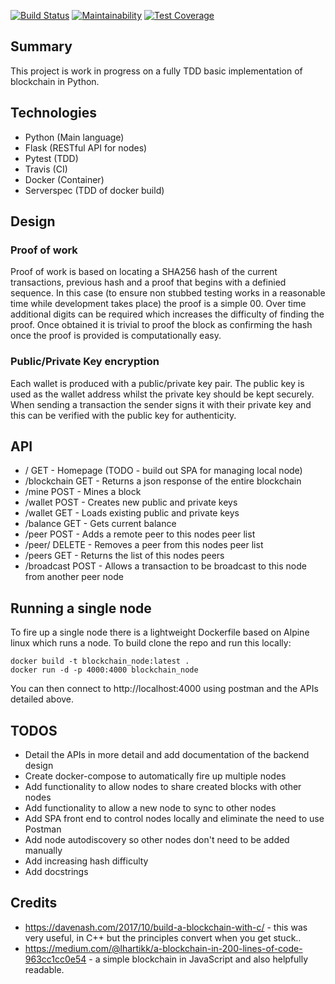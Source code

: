 [![Build Status](https://travis-ci.org/thielsen/blockchain.svg?branch=master)](https://travis-ci.org/thielsen/blockchain) [![Maintainability](https://api.codeclimate.com/v1/badges/69b4f8731d960968c671/maintainability)](https://codeclimate.com/github/thielsen/blockchain/maintainability) [![Test Coverage](https://api.codeclimate.com/v1/badges/69b4f8731d960968c671/test_coverage)](https://codeclimate.com/github/thielsen/blockchain/test_coverage)

## Summary

This project is work in progress on a fully TDD basic implementation of blockchain in Python. 

## Technologies

- Python (Main language)
- Flask (RESTful API for nodes)
- Pytest (TDD)
- Travis (CI)
- Docker (Container)
- Serverspec (TDD of docker build)

## Design

### Proof of work
Proof of work is based on locating a SHA256 hash of the current transactions, previous hash and a proof that begins with a definied sequence. In this case (to ensure non stubbed testing works in a reasonable time while development takes place) the proof is a simple 00. Over time additional digits can be required which increases the difficulty of finding the proof. Once obtained it is trivial to proof the block as confirming the hash once the proof is provided is computationally easy.

### Public/Private Key encryption
Each wallet is produced with a public/private key pair. The public key is used as the wallet address whilst the private key should be kept securely. When sending a transaction the sender signs it with their private key and this can be verified with the public key for authenticity.

## API

- /             GET - Homepage (TODO - build out SPA for managing local node)
- /blockchain   GET - Returns a json response of the entire blockchain
- /mine         POST - Mines a block
- /wallet       POST - Creates new public and private keys
- /wallet       GET - Loads existing public and private keys
- /balance      GET - Gets current balance
- /peer         POST - Adds a remote peer to this nodes peer list
- /peer/<url>   DELETE - Removes a peer from this nodes peer list
- /peers        GET - Returns the list of this nodes peers
- /broadcast    POST - Allows a transaction to be broadcast to this node from another peer node
  
## Running a single node
 
To fire up a single node there is a lightweight Dockerfile based on Alpine linux which runs a node. To build clone the repo and run this locally:
 
 ```
 docker build -t blockchain_node:latest . 
 docker run -d -p 4000:4000 blockchain_node
 ```
You can then connect to http://localhost:4000 using postman and the APIs detailed above.

## TODOS

- Detail the APIs in more detail and add documentation of the backend design
- Create docker-compose to automatically fire up multiple nodes
- Add functionality to allow nodes to share created blocks with other nodes
- Add functionality to allow a new node to sync to other nodes
- Add SPA front end to control nodes locally and eliminate the need to use Postman
- Add node autodiscovery so other nodes don't need to be added manually
- Add increasing hash difficulty
- Add docstrings

## Credits

- https://davenash.com/2017/10/build-a-blockchain-with-c/ - this was very useful, in C++ but the principles convert when you get stuck..
- https://medium.com/@lhartikk/a-blockchain-in-200-lines-of-code-963cc1cc0e54 - a simple blockchain in JavaScript and also helpfully readable.
